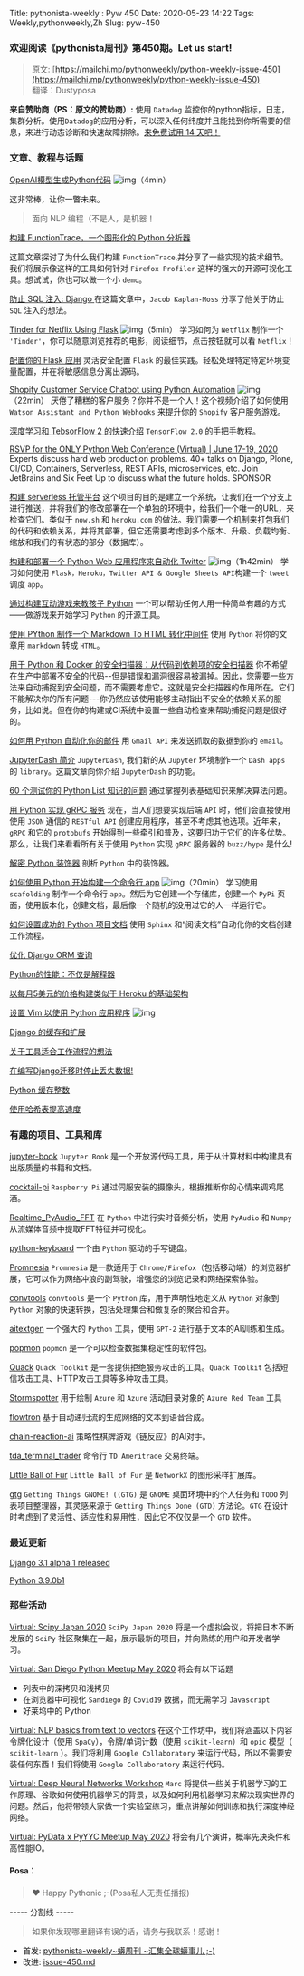 Title: pythonista-weekly : Pyw 450
Date: 2020-05-23 14:22
Tags: Weekly,pythonweekly,Zh 
Slug: pyw-450

### 欢迎阅读《pythonista周刊》第450期。Let us start!


>原文: [https://mailchi.mp/pythonweekly/python-weekly-issue-450](https://mailchi.mp/pythonweekly/python-weekly-issue-450)  
>翻译：Dustyposa

**来自赞助商（PS：原文的赞助商）:**
使用 `Datadog` 监控你的python指标，日志，集群分析。使用`Datadog`的应用分析，可以深入任何纬度并且能找到你所需要的信息，来进行动态诊断和快速故障排除。[来免费试用 14 天吧！](https://www.datadoghq.com/dg/apm/python-troubleshooting/?utm_source=Advertisement&utm_medium=Advertisement&utm_campaign=PythonWeekly-Troubleshooting)

###

### 文章、教程与话题

[OpenAI模型生成Python代码](https://www.youtube.com/watch?v=fZSFNUT6iY8) ![img](https://mcusercontent.com/e2e180baf855ac797ef407fc7/images/af76283a-6e65-436c-967a-900427cf6399.png)（4min）

这非常棒，让你一瞥未来。

> 面向 NLP 编程（不是人，是机器！

[构建 FunctionTrace，一个图形化的 Python 分析器](https://hacks.mozilla.org/2020/05/building-functiontrace-a-graphical-python-profiler/)

这篇文章探讨了为什么我们构建 `FunctionTrace`,并分享了一些实现的技术细节。我们将展示像这样的工具如何针对 `Firefox Profiler` 这样的强大的开源可视化工具。想试试，你也可以做一个小 `demo`。



[防止 SQL 注入: Django ](https://blog.r2c.dev/2020/preventing-sql-injection-a-django-authors-perspective/)
在这篇文章中，`Jacob Kaplan-Moss` 分享了他关于防止 `SQL` 注入的想法。


[Tinder for Netflix Using Flask](https://www.youtube.com/watch?v=HZHOhf8EXXc) ![img](https://mcusercontent.com/e2e180baf855ac797ef407fc7/images/af76283a-6e65-436c-967a-900427cf6399.png)（5min）
学习如何为 `Netflix` 制作一个 `'Tinder'`，你可以随意浏览推荐的电影，阅读细节，点击按钮就可以看 `Netflix`！

[配置你的 Flask 应用](https://t.co/2KMC8VbADn)
灵活安全配置 `Flask` 的最佳实践。轻松处理特定特定环境变量配置，并在将敏感信息分离出源码。


[Shopify Customer Service Chatbot using Python Automation](https://www.youtube.com/watch?v=xof1OgxcRhY) ![img](https://mcusercontent.com/e2e180baf855ac797ef407fc7/images/af76283a-6e65-436c-967a-900427cf6399.png)（22min）
厌倦了糟糕的客户服务？你并不是一个人！这个视频介绍了如何使用 `Watson Assistant and Python Webhooks` 来提升你的 `Shopify` 客户服务游戏。 

[深度学习和 TebsorFlow 2 的快速介绍](https://builtin.com/machine-learning/introduction-deep-learning-tensorflow-20) 
`TensorFlow 2.0` 的手把手教程。


[RSVP for the ONLY Python Web Conference (Virtual) | June 17-19, 2020](https://pythonwebconference.com/) 
Experts discuss hard web production problems. 40+ talks on Django, Plone, CI/CD, Containers, Serverless, REST APIs, microservices, etc. Join JetBrains and Six Feet Up to discuss what the future holds. SPONSOR

[构建 serverless 托管平台](https://blog.vtemian.com/post/serverless-hosting-platform/)
这个项目的目的是建立一个系统，让我们在一个分支上进行推送，并将我们的修改部署在一个单独的环境中，给我们一个唯一的URL，来检查它们。类似于 `now.sh` 和 `heroku.com` 的做法。我们需要一个机制来打包我们的代码和依赖关系，并将其部署，但它还需要考虑到多个版本、升级、负载均衡、缩放和我们的有状态的部分（数据库）。


[构建和部署一个 Python Web 应用程序来自动化 Twitter](https://www.youtube.com/watch?v=yCYPzoG25ak) ![img](https://mcusercontent.com/e2e180baf855ac797ef407fc7/images/af76283a-6e65-436c-967a-900427cf6399.png)（1h42min）
学习如何使用 `Flask，Heroku，Twitter API & Google Sheets API`构建一个 `tweet` 调度 `app`。

[通过构建互动游戏来教孩子 Python](https://opensource.com/article/20/5/python-games)
一个可以帮助任何人用一种简单有趣的方式——做游戏来开始学习 `Python` 的开源工具。


[使用 PYthon 制作一个 Markdown To HTML 转化中间件](https://florian-dahlitz.de/blog/build-a-markdown-to-html-conversion-pipeline-using-python)
使用 `Python` 将你的文章用 `markdown` 转成 `HTML`。


[用于 Python 和 Docker 的安全扫描器：从代码到依赖项的安全扫描器](https://pythonspeed.com/articles/docker-python-security-scan/)
你不希望在生产中部署不安全的代码--但是错误和漏洞很容易被漏掉。因此，您需要一些方法来自动捕捉到安全问题，而不需要考虑它。这就是安全扫描器的作用所在。它们不能解决你的所有问题---你仍然应该使用能够主动指出不安全的依赖关系的服务，比如说。但在你的构建或CI系统中设置一些自动检查来帮助捕捉问题是很好的。

[如何用 Python 自动化你的邮件](https://www.theseattledataguy.com/how-to-automate-your-emails-with-python/)
用 `Gmail API` 来发送抓取的数据到你的 `email`。

[JupyterDash 简介](https://t.co/RQ7rKKvO8B)
`JupyterDash`, 我们新的从 `Jupyter` 环境制作一个 `Dash apps` 的 `library`。这篇文章向你介绍 `JupyterDash` 的功能。

[60 个测试你的 Python List 知识的问题](https://t.co/ODe1wRyEdd)
通过掌握列表基础知识来解决算法问题。

[用 Python 实现 gRPC 服务](https://martinheinz.dev/blog/23)
现在，当人们想要实现后端 `API` 时，他们会直接使用使用 `JSON` 通信的 `RESTful API` 创建应用程序，甚至不考虑其他选项。近年来，`gRPC` 和它的 `protobufs` 开始得到一些牵引和普及，这要归功于它们的许多优势。那么，让我们来看看所有关于使用 `Python` 实现 `gRPC` 服务器的 `buzz/hype` 是什么!

[解密 Python 装饰器](https://rednafi.github.io/digressions/python/2020/05/13/python-decorators.html)
剖析 `Python` 中的装饰器。

[如何使用 Python 开始构建一个命令行 app](https://www.youtube.com/watch?v=JwwlRkLKj7o) ![img](https://mcusercontent.com/e2e180baf855ac797ef407fc7/images/af76283a-6e65-436c-967a-900427cf6399.png)（20min）
学习使用 `scafolding` 制作一个命令行 `app`。然后为它创建一个存储库，创建一个 `PyPi` 页面，使用版本化，创建文档，最后像一个随机的没用过它的人一样运行它。

[如何设置成功的 Python 项目文档](https://t.co/YtAf382hTs)
使用 `Sphinx` 和“阅读文档”自动化你的文档创建工作流程。

[优化 Django ORM 查询](http://schegel.net/posts/optimizing-django-orm-queries/)

[Python的性能：不仅是解释器](http://blog.kevmod.com/2020/05/python-performance-its-not-just-the-interpreter/) 

[以每月5美元的价格构建类似于 Heroku 的基础架构](https://jakubsvehla.me/posts/infrastructure/)

[设置 Vim 以使用 Python 应用程序](https://blog.miguelgrinberg.com/post/video-setting-up-vim-to-work-with-python-applications) ![img](https://mcusercontent.com/e2e180baf855ac797ef407fc7/images/af76283a-6e65-436c-967a-900427cf6399.png)

[Django 的缓存和扩展](https://eralpbayraktar.com/blog/django/2020/caching-with-django)

[关于工具适合工作流程的想法](https://snarky.ca/thoughts-on-a-tooling-workflow/)

[在编写Django迁移时停止丢失数据!](https://blog.theodo.com/2020/05/django-migrations-without-losing-data/)

[Python 缓存整数](https://arpitbhayani.me/blogs/python-caches-integers)

[使用哈希表提高速度](https://blog.asrpo.com/hashtables)

### 有趣的项目、工具和库


[jupyter-book](https://github.com/executablebooks/jupyter-book)
`Jupyter Book` 是一个开放源代码工具，用于从计算材料中构建具有出版质量的书籍和文档。

[cocktail-pi](https://github.com/saubury/cocktail-pi)
`Raspberry Pi` 通过伺服安装的摄像头，根据推断你的心情来调鸡尾酒。

[Realtime_PyAudio_FFT](https://github.com/tr1pzz/Realtime_PyAudio_FFT)
在 `Python` 中进行实时音频分析，使用 `PyAudio` 和 `Numpy` 从流媒体音频中提取FFT特征并可视化。

[python-keyboard](https://github.com/makerdiary/python-keyboard)
一个由 `Python` 驱动的手写键盘。

[Promnesia](https://github.com/karlicoss/promnesia) 
`Promnesia` 是一款适用于 `Chrome/Firefox`（包括移动端）的浏览器扩展，它可以作为网络冲浪的副驾驶，增强您的浏览记录和网络探索体验。

[convtools](https://github.com/itechart-almakov/convtools/)
`convtools` 是一个 `Python` 库，用于声明性地定义从 `Python` 对象到 `Python` 对象的快速转换，包括处理集合和做复杂的聚合和合并。

[aitextgen](https://github.com/minimaxir/aitextgen)
一个强大的 `Python` 工具，使用 `GPT-2` 进行基于文本的AI训练和生成。

[popmon](https://github.com/ing-bank/popmon) 
`popmon` 是一个可以检查数据集稳定性的软件包。

[Quack](https://github.com/entynetproject/quack) 
`Quack Toolkit` 是一套提供拒绝服务攻击的工具。`Quack Toolkit` 包括短信攻击工具、HTTP攻击工具等多种攻击工具。

[Stormspotter](https://github.com/Azure/Stormspotter)
用于绘制 `Azure` 和 `Azure` 活动目录对象的 `Azure Red Team` 工具

[flowtron](https://github.com/NVIDIA/flowtron)
基于自动递归流的生成网络的文本到语音合成。

[chain-reaction-ai](https://github.com/shridharrhegde/chain-reaction-ai)
策略性棋牌游戏《链反应》的AI对手。

[tda_terminal_trader](https://github.com/casey7398/tda_terminal_trader)
命令行 `TD Ameritrade` 交易终端。

[Little Ball of Fur](https://github.com/benedekrozemberczki/LittleBallOfFur) 
`Little Ball of Fur` 是 `NetworkX` 的图形采样扩展库。

[gtg](https://github.com/getting-things-gnome/gtg)
`Getting Things GNOME! ((GTG)` 是 `GNOME` 桌面环境中的个人任务和 `TODO` 列表项目整理器，其灵感来源于 `Getting Things Done (GTD)` 方法论。`GTG` 在设计时考虑到了灵活性、适应性和易用性，因此它不仅仅是一个 `GTD` 软件。



### 最近更新

[Django 3.1 alpha 1 released](https://www.djangoproject.com/weblog/2020/may/14/django-31-alpha-1-released/)

[Python 3.9.0b1](https://www.python.org/downloads/release/python-390b1/)

### 那些活动

[Virtual: Scipy Japan 2020](https://www.scipyjapan.scipy.org/)
`SciPy Japan 2020` 将是一个虚拟会议，将把日本不断发展的 `SciPy` 社区聚集在一起，展示最新的项目，并向熟练的用户和开发者学习。

[Virtual: San Diego Python Meetup May 2020](https://www.meetup.com/pythonsd/events/gmxcqrybchblc/)
将会有以下话题

- 列表中的深拷贝和浅拷贝
- 在浏览器中可视化 `Sandiego` 的 `Covid19` 数据，而无需学习 `Javascript`
- 好莱坞中的 Python


[Virtual: NLP basics from text to vectors](https://www.meetup.com/PyData-Boston-Cambridge/events/270610949/)
在这个工作坊中，我们将涵盖以下内容 令牌化设计（使用 `SpaCy`），令牌/单词计数（使用 `scikit-learn`）和 `opic` 模型（ `scikit-learn` ）。我们将利用 `Google Collaboratory` 来运行代码，所以不需要安装任何东西！我们将使用 `Google Collaboratory` 来运行代码。

[Virtual: Deep Neural Networks Workshop](https://www.meetup.com/PyData-Manchester/events/270384347/)
`Marc` 将提供一些关于机器学习的工作原理、谷歌如何使用机器学习的背景，以及如何利用机器学习来解决现实世界的问题。然后，他将带领大家做一个实验室练习，重点讲解如何训练和执行深度神经网络。

[Virtual: PyData x PyYYC Meetup May 2020](https://www.meetup.com/PyData-Calgary/events/270635191/)
将会有几个演讲，概率先决条件和高性能IO。

#### Posa：

> ❤️ Happy Pythonic ;-(Posa私人无责任播报)  

----- 分割线 -----

> 如果你发现哪里翻译有误的话，请务与我联系！感谢！




- 首发: [pythonista-weekly~蠎周刊 ~汇集全球蠎事儿 ;-)](http://weekly.pychina.org/python-weekly/pyw-450.html)
- 改进: [issue-450.md](https://github.com/PyChina/weekly/blob/master/content/python-weekly/issue%23450.md)

